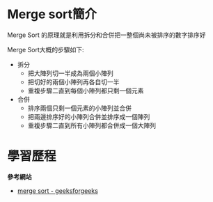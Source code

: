 # Merge sort簡介

Merge Sort 的原理就是利用拆分和合併把一整個尚未被排序的數字排序好 

Merge Sort大概的步驟如下:
  * 拆分
    * 把大陣列切一半成為兩個小陣列
    * 把切好的兩個小陣列再各自切一半
    * 重複步驟二直到每個小陣列都只剩一個元素
  * 合併
    * 排序兩個只剩一個元素的小陣列並合併
    * 把兩邊排序好的小陣列合併並排序成一個陣列
    * 重複步驟二直到所有小陣列都合併成一個大陣列


# 學習歷程
**參考網站**
* [merge sort - geeksforgeeks](http://www.notepad.yehyeh.net/Content/Algorithm/Sort/Heap/Heap.php)    
